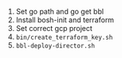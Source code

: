 1. Set go path and go get bbl
1. Install bosh-init and terraform
1. Set correct gcp project
1. `bin/create_terraform_key.sh`
1. `bbl-deploy-director.sh`
